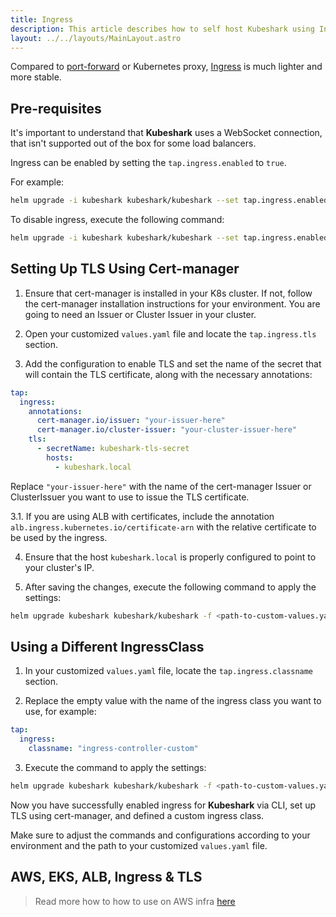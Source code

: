 ```yaml
---
title: Ingress
description: This article describes how to self host Kubeshark using Ingress.
layout: ../../layouts/MainLayout.astro
---
```


Compared to [port-forward](https://kubernetes.io/docs/tasks/access-application-cluster/port-forward-access-application-cluster/) or Kubernetes proxy, [Ingress](https://kubernetes.io/docs/concepts/services-networking/ingress/) is much lighter and more stable.

## Pre-requisites

It's important to understand that **Kubeshark** uses a WebSocket connection, that isn't supported out of the box for some load balancers.

Ingress can be enabled by setting the `tap.ingress.enabled` to `true`.

For example:

```bash
helm upgrade -i kubeshark kubeshark/kubeshark --set tap.ingress.enabled=true 
```
To disable ingress, execute the following command:

```bash
helm upgrade -i kubeshark kubeshark/kubeshark --set tap.ingress.enabled=false
```

## Setting Up TLS Using Cert-manager

1. Ensure that cert-manager is installed in your K8s cluster. If not, follow the cert-manager installation instructions for your environment. You are going to need an Issuer or Cluster Issuer in your cluster.

2. Open your customized `values.yaml` file and locate the `tap.ingress.tls` section.

3. Add the configuration to enable TLS and set the name of the secret that will contain the TLS certificate, along with the necessary annotations:

```yaml
tap:
  ingress:
    annotations:
      cert-manager.io/issuer: "your-issuer-here"
      cert-manager.io/cluster-issuer: "your-cluster-issuer-here"
    tls:
      - secretName: kubeshark-tls-secret
        hosts:
          - kubeshark.local
```

Replace `"your-issuer-here"` with the name of the cert-manager Issuer or ClusterIssuer you want to use to issue the TLS certificate.

3.1. If you are using ALB with certificates, include the annotation `alb.ingress.kubernetes.io/certificate-arn` with the relative certificate to be used by the ingress.

4. Ensure that the host `kubeshark.local` is properly configured to point to your cluster's IP.

5. After saving the changes, execute the following command to apply the settings:

```bash
helm upgrade kubeshark kubeshark/kubeshark -f <path-to-custom-values.yaml>
```

## Using a Different IngressClass

1. In your customized `values.yaml` file, locate the `tap.ingress.classname` section.

2. Replace the empty value with the name of the ingress class you want to use, for example:

```yaml
tap:
  ingress:
    classname: "ingress-controller-custom"
```

3. Execute the command to apply the settings:

```bash
helm upgrade kubeshark kubeshark/kubeshark -f <path-to-custom-values.yaml>
```

Now you have successfully enabled ingress for **Kubeshark** via CLI, set up TLS using cert-manager, and defined a custom ingress class.

Make sure to adjust the commands and configurations according to your environment and the path to your customized `values.yaml` file.

## AWS, EKS, ALB, Ingress & TLS
> Read more how to how to use on AWS infra [here](/en/aws_ingress_auth)